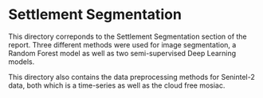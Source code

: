 # Settlement Segmentation

This directory correponds to the Settlement Segmentation section of the report. Three different methods were used for image segmentation, a Random Forest model as well as two semi-supervised Deep Learning models.

This directory also contains the data preprocessing methods for Senintel-2 data, both which is a time-series as well as the cloud free mosiac. 
